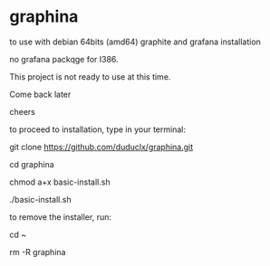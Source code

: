 # graphina
to use with debian 64bits (amd64)
graphite and grafana installation

no grafana packqge for I386.

This project is not ready to use at this time.

Come back later

cheers

to proceed to installation, type in your terminal:

git clone https://github.com/duduclx/graphina.git

cd graphina

chmod a+x basic-install.sh

./basic-install.sh

to remove the installer, run:

cd ~

rm -R graphina
